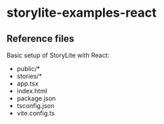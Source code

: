 # storylite-examples-react

## Reference files

Basic setup of StoryLite with React:

- public/\*
- stories/\*
- app.tsx
- index.html
- package.json
- tsconfig.json
- vite.config.ts

